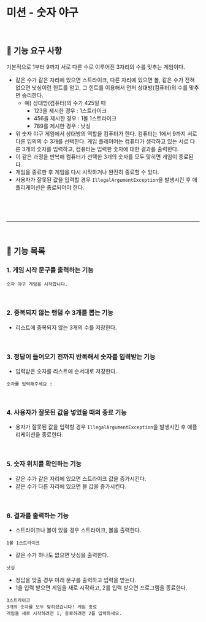 # 미션 - 숫자 야구

<br>

## 🚀 기능 요구 사항

기본적으로 1부터 9까지 서로 다른 수로 이루어진 3자리의 수를 맞추는 게임이다.

- 같은 수가 같은 자리에 있으면 스트라이크, 다른 자리에 있으면 볼, 같은 수가 전혀 없으면 낫싱이란 힌트를 얻고, 그 힌트를 이용해서 먼저 상대방(컴퓨터)의 수를 맞추면 승리한다.
    - 예) 상대방(컴퓨터)의 수가 425일 때
        - 123을 제시한 경우 : 1스트라이크
        - 456을 제시한 경우 : 1볼 1스트라이크
        - 789를 제시한 경우 : 낫싱
- 위 숫자 야구 게임에서 상대방의 역할을 컴퓨터가 한다. 컴퓨터는 1에서 9까지 서로 다른 임의의 수 3개를 선택한다. 게임 플레이어는 컴퓨터가 생각하고 있는 서로 다른 3개의 숫자를 입력하고, 컴퓨터는 입력한 숫자에 대한
  결과를 출력한다.
- 이 같은 과정을 반복해 컴퓨터가 선택한 3개의 숫자를 모두 맞히면 게임이 종료된다.
- 게임을 종료한 후 게임을 다시 시작하거나 완전히 종료할 수 있다.
- 사용자가 잘못된 값을 입력할 경우 `IllegalArgumentException`을 발생시킨 후 애플리케이션은 종료되어야 한다.

<br><br><br>

---
<br>

## 📌 기능 목록

### 1. 게임 시작 문구를 출력하는 기능 
```
숫자 야구 게임을 시작합니다.
```
<br>

### 2. 중복되지 않는 랜덤 수 3개를 뽑는 기능
- 리스트에 중복되지 않는 3개의 수를 저장한다.

<br>

### 3. 정답이 들어오기 전까지 반복해서 숫자를 입력받는 기능 
- 입력받은 숫자를 리스트에 순서대로 저장한다.
```
숫자를 입력해주세요 :
```

<br>

### 4. 사용자가 잘못된 값을 넣었을 때의 종료 기능
- 용자가 잘못된 값을 입력할 경우 `IllegalArgumentException`을 발생시킨 후 애플리케이션을 종료한다.

<br>

### 5. 숫자 위치를 확인하는 기능

- 같은 수가 같은 자리에 있으면 스트라이크 값을 증가시킨다.
- 같은 수가 다른 자리에 있으면 볼 값을 증가시킨다.

<br>


### 6. 결과를 출력하는 기능
- 스트라이크나 볼이 있을 경우 스트라이크, 볼을 출력한다.
```
1볼 1스트라이크
```

- 같은 수가 하나도 없으면 낫싱을 출력한다.
```
낫싱
```

- 정답을 맞출 경우 아래 문구를 출력하고 입력을 받는다.
- 1을 입력 받으면 게임을 새로 시작하고, 2를 입력 받으면 프로그램을 종료한다.
```
3스트라이크
3개의 숫자를 모두 맞히셨습니다! 게임 종료
게임을 새로 시작하려면 1, 종료하려면 2를 입력하세요.
```



<br><br><br>